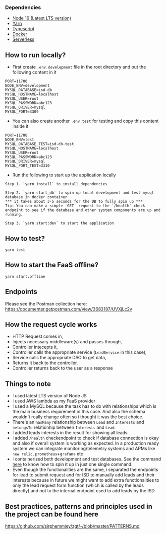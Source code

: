 
### Dependencies

- [Node 16 (Latest LTS version)](https://nodejs.org/en/download/)
- [Yarn](https://classic.yarnpkg.com/lang/en/docs/install)
- [Typescript](https://www.typescriptlang.org/download)
- [Docker](https://www.docker.com/products/docker-desktop)
- [Serverless](https://www.serverless.com/framework/docs/getting-started)

## How to run locally?

- First create `.env.development` file in the root directory and put the following content in it

```
PORT=11700
NODE_ENV=development
MYSQL_DATABASE=isd-db
MYSQL_HOSTNAME=localhost
MYSQL_USER=root
MYSQL_PASSWORD=abc123
MYSQL_DRIVER=mysql
MYSQL_PORT=3309

```

- You can also create another `.env.test` for testing and copy this content inside it

```
PORT=11700
NODE_ENV=test
MYSQL_DATABASE_TEST=isd-db-test
MYSQL_HOSTNAME=localhost
MYSQL_USER=root
MYSQL_PASSWORD=abc123
MYSQL_DRIVER=mysql
MYSQL_PORT_TEST=3310

```

- Run the following to start up the application locally

```
Step 1. `yarn install` to install dependencies

Step 2. `yarn start_db` to spin up local development and test mysql database in docker container
*** it takes about 3-5 seconds for the DB to fully spin up ***
Tip: You can make a simple `GET` request to the `/health` check endpoint to see if the database and other system components are up and running. 

Step 3. `yarn start:dev` to start the application

```

## How to test? 

`yarn test`

## How to start the FaaS offline?

`yarn start:offline`

## Endpoints

Please see the Postman collection here: https://documenter.getpostman.com/view/3683187/UVXjLc2v

## How the request cycle works

- HTTP Request comes in,
- Injects necessary middleware(s) and passes through,
- Controller intecepts it, 
- Controller calls the appropriate service (`LeadService` in this case),
- Service calls the appropriate DAO to get data,
- Returns it back to the controller,
- Controller returns back to the user as a response

## Things to note 

- I used latest LTS version of Node JS
- I used AWS lambda as my FaaS provider
- I used a MySQL because the task has to do with relationships which is the main business requirement in this case. And also the schema wouldn't really change often so i thought it was the best choice. 
- There's an `hasMany` relationship between `Lead` and `Interests` and `belongsTo` relationhip between `Interests` and `Lead`.
- I added leads interests in the result for showing all leads
- I added `/health` checkendpoint to check if database connection is okay and also if overall system is working as expected. In a production ready system we can integrate monitoring/telemetry systems and APMs like `new relic`, `prometheus`+`grafana` etc
- I containerized both development and test databases. See the command [here](https://github.com/SirPhemmiey/zgt#how-to-run-locally) to know how to spin it up in just one single command. 
- Even though the functionalities are the same, i separated the endpoints for lead to submit request and for ISD to manually add leads and their interests because in future we might want to add extra functionalities to only the lead request form function (which is called by the leads directly) and not to the internal endpoint used to add leads by the ISD. 

## Best practices, patterns and principles used in the project can be found here

https://github.com/sirphemmiey/zgt/-/blob/master/PATTERNS.md